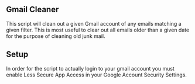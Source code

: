 ## Gmail Cleaner
This script will clean out a given Gmail account of any emails matching a given filter.
This is most useful to clear out all emails older than a given date for the purpose of cleaning old junk mail.

## Setup
In order for the script to actually login to your gmail account you must enable Less Secure App Access in your Google Account Security Settings.
